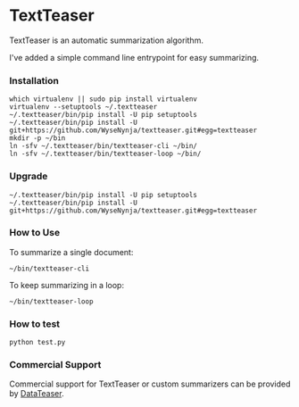 TextTeaser
=============

TextTeaser is an automatic summarization algorithm.

I've added a simple command line entrypoint for easy summarizing.


### Installation

    which virtualenv || sudo pip install virtualenv
    virtualenv --setuptools ~/.textteaser
    ~/.textteaser/bin/pip install -U pip setuptools
    ~/.textteaser/bin/pip install -U git+https://github.com/WyseNynja/textteaser.git#egg=textteaser
    mkdir -p ~/bin
    ln -sfv ~/.textteaser/bin/textteaser-cli ~/bin/
    ln -sfv ~/.textteaser/bin/textteaser-loop ~/bin/


### Upgrade

    ~/.textteaser/bin/pip install -U pip setuptools
    ~/.textteaser/bin/pip install -U git+https://github.com/WyseNynja/textteaser.git#egg=textteaser


### How to Use

To summarize a single document:

    ~/bin/textteaser-cli

To keep summarizing in a loop:

    ~/bin/textteaser-loop


### How to test

    python test.py


### Commercial Support

Commercial support for TextTeaser or custom summarizers can be provided by [DataTeaser](http://www.datateaser.com/?textteaser).
